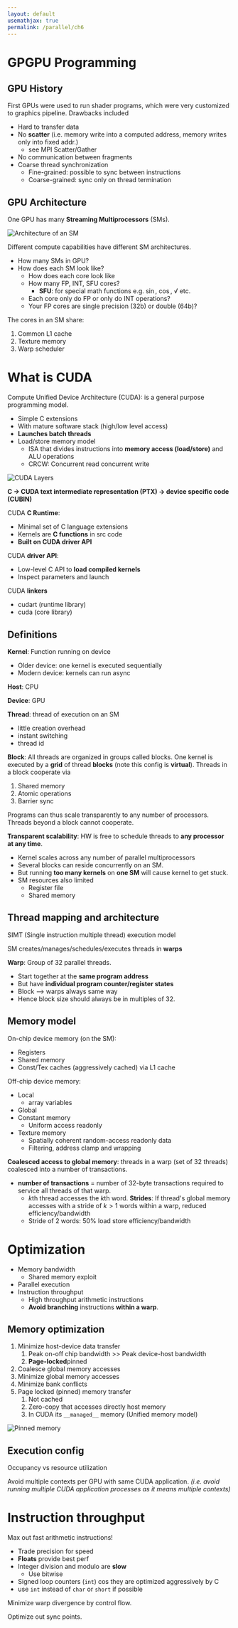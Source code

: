 ```yaml
---
layout: default
usemathjax: true
permalink: /parallel/ch6
---
```


# GPGPU Programming

## GPU History

First GPUs were used to run shader programs, which were very customized to graphics pipeline.
Drawbacks included

- Hard to transfer data
- No **scatter** (i.e. memory write into a computed address, memory writes only into fixed addr.)
  - see MPI Scatter/Gather
- No communication between fragments
- Coarse thread synchronization
  - Fine-grained: possible to sync between instructions
  - Coarse-grained: sync only on thread termination

## GPU Architecture

One GPU has many **Streaming Multiprocessors** (SMs).

![Architecture of an SM](/notes-blog/assets/img/parallel/Architecture-of-a-streaming-multiprocessor-185.png)

Different compute capabilities have different SM architectures.
- How many SMs in GPU?
- How does each SM look like?
  - How does each core look like
  - How many FP, INT, SFU cores?
    - **SFU**: for special math functions e.g. $\sin$, $\cos$, $\sqrt$ etc.
  - Each core only do FP or only do INT operations?
  - Your FP cores are single precision (32b) or double (64b)?

The cores in an SM share:
1. Common L1 cache
2. Texture memory
3. Warp scheduler

# What is CUDA

Compute Unified Device Architecture (CUDA): is a general purpose programming model.

- Simple C extensions
- With mature software stack (high/low level access)
- **Launches batch threads**
- Load/store memory model
  - ISA that divides instructions into **memory access (load/store)** and ALU operations
  - CRCW: Concurrent read concurrent write

![CUDA Layers](/notes-blog/assets/img/parallel/cuda-layers.png)

**C $\rightarrow$  CUDA text intermediate representation (PTX) $\rightarrow$ device specific code (CUBIN)**

CUDA **C Runtime**:

- Minimal set of C language extensions
- Kernels are **C functions** in src code
- **Built on CUDA driver API**

CUDA **driver API**:

- Low-level C API to **load compiled kernels**
- Inspect parameters and launch

CUDA **linkers**
- cudart (runtime library)
- cuda (core library)

## Definitions

**Kernel**: Function running on device
- Older device: one kernel is executed sequentially
- Modern device: kernels can run async

**Host**: CPU

**Device**: GPU

**Thread**: thread of execution on an SM

- little creation overhead
- instant switching
- thread id

**Block**: All threads are organized in groups called blocks. 
One kernel is executed by a **grid** of thread **blocks** (note this config is **virtual**).
Threads in a block cooperate via

1. Shared memory
2. Atomic operations
3. Barrier sync

Programs can thus scale transparently to any number of processors.
Threads beyond a block cannot cooperate.

**Transparent scalability**: HW is free to schedule threads to **any processor at any time**.
- Kernel scales across any number of parallel multiprocessors
- Several blocks can reside concurrently on an SM.
- But running **too many kernels** on **one SM** will cause kernel to get stuck.
- SM resources also limited
  - Register file
  - Shared memory

## Thread mapping and architecture

SIMT (Single instruction multiple thread) execution model

SM creates/manages/schedules/executes threads in **warps**

**Warp**: Group of 32 parallel threads.

- Start together at the **same program address**
- But have **individual program counter/register states**
- Block --> warps always same way
- Hence block size should always be in multiples of 32.

## Memory model

On-chip device memory (on the SM):
- Registers
- Shared memory
- Const/Tex caches (aggressively cached) via L1 cache

Off-chip device memory:
- Local
  - array variables
- Global
- Constant memory
  - Uniform access readonly
- Texture memory
  - Spatially coherent random-access readonly data
  - Filtering, address clamp and wrapping

**Coalesced access to global memory**: threads in a warp (set of 32 threads) coalesced into a number of transactions.

- **number of transactions** = number of 32-byte transactions required to service all threads of that warp.
    - $k$th thread accesses the $k$th word.
**Strides**: If thread's global memory accesses with a stride of $k>1$ words within a warp, reduced efficiency/bandwidth
  - Stride of 2 words: 50% load store efficiency/bandwidth

# Optimization

- Memory bandwidth
  - Shared memory exploit
- Parallel execution
- Instruction throughput
  - High throughput arithmetic instructions
  - **Avoid branching** instructions **within a warp**.

## Memory optimization

1. Minimize host-device data transfer
   1. Peak on-off chip bandwidth >> Peak device-host bandwidth
   2. **Page-locked**pinned
2. Coalesce global memory accesses
3. Minimize global memory accesses
4. Minimize bank conflicts
5. Page locked (pinned) memory transfer
   1. Not cached
   2. Zero-copy that accesses directly host memory
   3. In CUDA its `__managed__` memory (Unified memory model)

![Pinned memory](/notes-blog/assets/img/parallel/pinned-memory.png)

## Execution config

Occupancy vs resource utilization

Avoid multiple contexts per GPU with same CUDA application.
*(i.e. avoid running multiple CUDA application processes as it means multiple contexts)*

# Instruction throughput

Max out fast arithmetic instructions!

- Trade precision for speed
- **Floats** provide best perf
- Integer division and modulo are **slow**
  - Use bitwise
- Signed loop counters (`int`) cos they are optimized aggressively by C
- use `int` instead of `char` or `short` if possible

Minimize warp divergence by control flow.

Optimize out sync points.
